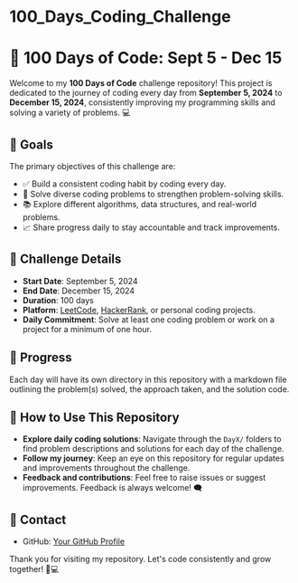 # 100_Days_Coding_Challenge

# 🚀 100 Days of Code: Sept 5 - Dec 15

Welcome to my **100 Days of Code** challenge repository! This project is dedicated to the journey of coding every day from **September 5, 2024** to **December 15, 2024**, consistently improving my programming skills and solving a variety of problems. 💻

## 🎯 Goals

The primary objectives of this challenge are:
- ✅ Build a consistent coding habit by coding every day.
- 🧠 Solve diverse coding problems to strengthen problem-solving skills.
- 📚 Explore different algorithms, data structures, and real-world problems.
- 📈 Share progress daily to stay accountable and track improvements.

## 📅 Challenge Details

- **Start Date**: September 5, 2024
- **End Date**: December 15, 2024
- **Duration**: 100 days
- **Platform**: [LeetCode](https://leetcode.com/), [HackerRank](https://www.hackerrank.com/), or personal coding projects.
- **Daily Commitment**: Solve at least one coding problem or work on a project for a minimum of one hour.

## 📝 Progress

Each day will have its own directory in this repository with a markdown file outlining the problem(s) solved, the approach taken, and the solution code. 

## 📂 How to Use This Repository

- **Explore daily coding solutions**: Navigate through the `DayX/` folders to find problem descriptions and solutions for each day of the challenge.
- **Follow my journey**: Keep an eye on this repository for regular updates and improvements throughout the challenge.
- **Feedback and contributions**: Feel free to raise issues or suggest improvements. Feedback is always welcome! 🗨️

## 💬 Contact

- GitHub: [Your GitHub Profile](https://github.com/yourusername)

Thank you for visiting my repository. Let's code consistently and grow together! 🚀💻
